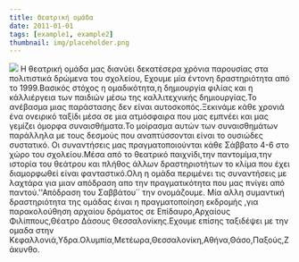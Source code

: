 ```yaml
---
title: Θεατρική ομάδα
date: 2011-01-01
tags: [example1, example2]
thumbnail: img/placeholder.png
---
```

![](http://sphotos-h.ak.fbcdn.net/hphotos-ak-prn1/18220_4407682922273_571671024_n.jpg) 
Η θεατρική ομάδα μας διανύει δεκατέσερα χρόνια παρουσίας στα πολιτιστικά δρώμενα 
του σχολείου, Εχουμε μία έντονη δραστηριότητα από το 1999.Βασικός στόχος η ομαδικότητα,η δημιουργία φιλίας και η κάλλιέργεια των παιδιών μέσω της καλλιτεχνικής δημιουργίας.Το ανέβασμα μιας παράστασης δεν είναι αυτοσκοπός.Ξεκινάμε κάθε χρονιά ένα ονειρικό ταξίδι μέσα σε μια ατμόσφαιρα που μας εμπνέει και μας γεμίζει όμορφα συναισθήματα.Το μοίρασμα αυτών των συναισθημάτων παράλληλα με τους δεσμούς που αναπτύσσονται είναι το ουσιώδες συστατικό. 
Οι συναντήσεις μας πραγματοποιούνται κάθε Σάββατο 4-6 στο χώρο του σχολείου.Μέσα από το θεατρικό παιχνίδι,την παντομίμα,την ιστορία του θεάτρου και πλήθος άλλων δραστηριοτήτων 
το κλίμα που έχει διαμορφωθεί είναι φανταστικό.Ολη η ομάδα περιμένει τις συναντήσεις με λαχτάρα για μιαν απόδραση απο την πραγματικότητα που μας πνίγει από παντού.''Απόδραση του Σαββάτου΄΄ την ονομάζουμε. 
Μία αλλη συμαντική δραστηριότητα της ομάδας έιναι η πραγματοποίηση εκδρομής ,για παρακολούθηση 
αρχαίου δράματος σε Επίδαυρο,Αρχαίους Φιλίππους,Θέατρο Δάσους Θεσσαλονίκης.Εχουμε επίσης ταξιδέψει με την ομαδα στην Κεφαλλονιά,Υδρα.Ολυμπία,Μετέωρα,Θεσσαλονίκη,Αθήνα,Θάσο,Παξούς,Ζάκυνθο.
